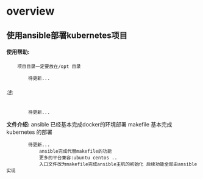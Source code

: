 # overview

##    使用ansible部署kubernetes项目


####   使用帮助:
		项目目录一定要放在/opt 目录

            待更新...
###### 注:
            待更新...
**文件介绍:**
            ansible 已经基本完成docker的环境部署
            makefile 基本完成kubernetes 的部署

            待更新...
                ansible完成代替makefile的功能
                更多的平台兼容:ubuntu centos ..
                入口文件改为makefile完成ansible主机的初始化 后续功能全部由ansible实现